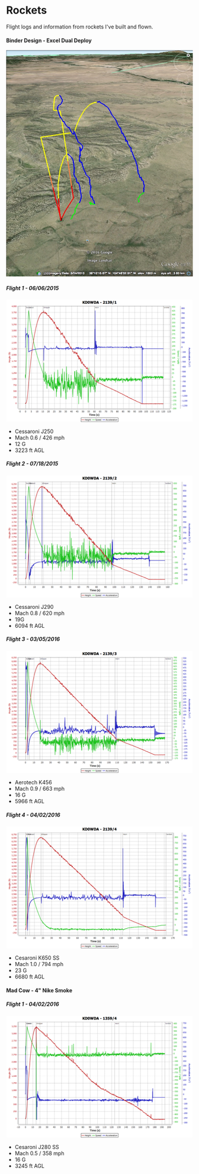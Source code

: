 # Rockets
Flight logs and information from rockets I've built and flown. 



#### Binder Design - Excel Dual Deploy

<img src="https://github.com/robderstadt/Rockets/blob/master/images/binder_excel_launches.jpg"/>

##### Flight 1 - 06/06/2015

 <img src="https://github.com/robderstadt/Rockets/blob/master/BinderDesign/ExcelDualDeploy/Flight1/Cessaroni-J250.png"/>

+ Cessaroni J250
+ Mach 0.6 / 426 mph
+ 12 G
+ 3223 ft AGL

#####  Flight 2 - 07/18/2015

 <img src="https://github.com/robderstadt/Rockets/blob/master/BinderDesign/ExcelDualDeploy/Flight2/Cessaroni-J295.png"/>

 + Cessaroni J290
 + Mach 0.8 / 620 mph
 + 19G
 + 6094 ft AGL

#####  Flight 3 - 03/05/2016

 <img src="https://github.com/robderstadt/Rockets/blob/master/BinderDesign/ExcelDualDeploy/Flight3/Aerotech-K456DM.png"/>

 + Aerotech K456
 + Mach 0.9 / 663 mph
 + 16 G
 + 5966 ft AGL
 
#####  Flight 4 - 04/02/2016

 <img src="https://github.com/robderstadt/Rockets/blob/master/BinderDesign/ExcelDualDeploy/Flight4/Cesaroni-K650-SS.png"/>

 + Cesaroni K650 SS
 + Mach 1.0 / 794 mph
 + 23 G
 + 6680 ft AGL

#### Mad Cow - 4" Nike Smoke

#####  Flight 1 - 04/02/2016

 <img src="https://github.com/robderstadt/Rockets/blob/master/MadCow/NikeSmoke4/Flight1/Cesaroni-J280-SS.png"/>

 + Cesaroni J280 SS
 + Mach 0.5 / 358 mph
 + 16 G
 + 3245 ft AGL
